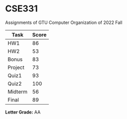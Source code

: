 # CSE331
Assignments of GTU Computer Organization of 2022 Fall

| Task          | Score |
|---------------|-------|
| HW1           | 86    |
| HW2           | 53    |
| Bonus         | 83    |
| Project       | 73    |
| Quiz1         | 93    |
| Quiz2         | 100   |
| Midterm       | 56    |
| Final         | 89    |

**Letter Grade:** AA
